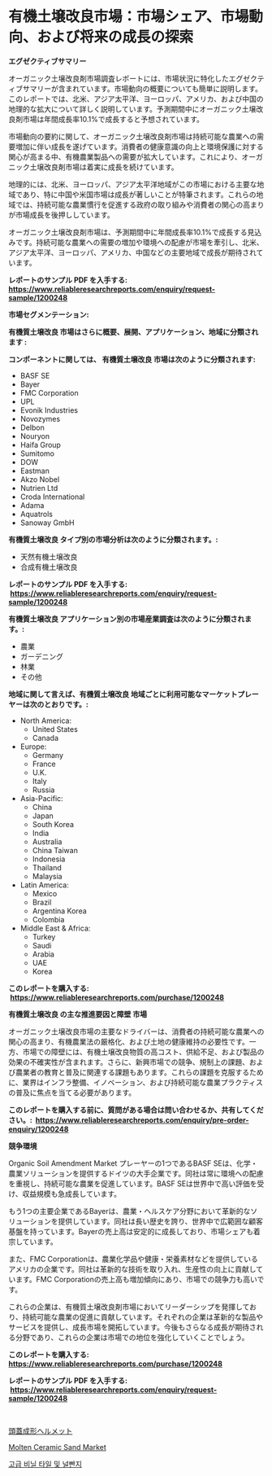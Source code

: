 <p><h1>有機土壌改良市場：市場シェア、市場動向、および将来の成長の探索</h1></p><p><strong>エグゼクティブサマリー</strong></p>
<p><p>オーガニック土壌改良剤市場調査レポートには、市場状況に特化したエグゼクティブサマリーが含まれています。市場動向の概要についても簡単に説明します。このレポートでは、北米、アジア太平洋、ヨーロッパ、アメリカ、および中国の地理的な拡大について詳しく説明しています。予測期間中にオーガニック土壌改良剤市場は年間成長率10.1%で成長すると予想されています。</p><p>市場動向の要約に関して、オーガニック土壌改良剤市場は持続可能な農業への需要増加に伴い成長を遂げています。消費者の健康意識の向上と環境保護に対する関心が高まる中、有機農業製品への需要が拡大しています。これにより、オーガニック土壌改良剤市場は着実に成長を続けています。</p><p>地理的には、北米、ヨーロッパ、アジア太平洋地域がこの市場における主要な地域であり、特に中国や米国市場は成長が著しいことが特筆されます。これらの地域では、持続可能な農業慣行を促進する政府の取り組みや消費者の関心の高まりが市場成長を後押ししています。</p><p>オーガニック土壌改良剤市場は、予測期間中に年間成長率10.1%で成長する見込みです。持続可能な農業への需要の増加や環境への配慮が市場を牽引し、北米、アジア太平洋、ヨーロッパ、アメリカ、中国などの主要地域で成長が期待されています。</p></p>
<p><strong>レポートのサンプル PDF を入手する: <a href="https://www.reliableresearchreports.com/enquiry/request-sample/1200248">https://www.reliableresearchreports.com/enquiry/request-sample/1200248</a></strong></p>
<p><strong>市場セグメンテーション:</strong></p>
<p><strong> 有機質土壌改良 市場はさらに概要、展開、アプリケーション、地域に分類されます :</strong></p>
<p><strong>コンポーネントに関しては、 有機質土壌改良 市場は次のように分類されます: &nbsp;</strong></p>
<p><ul><li>BASF SE</li><li>Bayer</li><li>FMC Corporation</li><li>UPL</li><li>Evonik Industries</li><li>Novozymes</li><li>Delbon</li><li>Nouryon</li><li>Haifa Group</li><li>Sumitomo</li><li>DOW</li><li>Eastman</li><li>Akzo Nobel</li><li>Nutrien Ltd</li><li>Croda International</li><li>Adama</li><li>Aquatrols</li><li>Sanoway GmbH</li></ul></p>
<p><strong> 有機質土壌改良 タイプ別の市場分析は次のように分類されます。:</strong></p>
<p><ul><li>天然有機土壌改良</li><li>合成有機土壌改良</li></ul></p>
<p><strong>レポートのサンプル PDF を入手する: &nbsp;<a href="https://www.reliableresearchreports.com/enquiry/request-sample/1200248">https://www.reliableresearchreports.com/enquiry/request-sample/1200248</a></strong></p>
<p><strong> 有機質土壌改良 アプリケーション別の市場産業調査は次のように分類されます。:</strong></p>
<p><ul><li>農業</li><li>ガーデニング</li><li>林業</li><li>その他</li></ul></p>
<p><strong>地域に関して言えば、有機質土壌改良 地域ごとに利用可能なマーケットプレーヤーは次のとおりです。:</strong></p>
<p><ul>
    <li>
        North America:
        <ul>
            <li>United States</li>
            <li>Canada</li>
        </ul>
    </li>
    <li>
        Europe:
        <ul>
            <li>Germany</li>
            <li>France</li>
            <li>U.K.</li>
            <li>Italy</li>
            <li>Russia</li>
        </ul>
    </li>
    <li>
        Asia-Pacific:
        <ul>
            <li>China</li>
            <li>Japan</li>
            <li>South Korea</li>
            <li>India</li>
            <li>Australia</li>
            <li>China Taiwan</li>
            <li>Indonesia</li>
            <li>Thailand</li>
            <li>Malaysia</li>
        </ul>
    </li>
    <li>
        Latin America:
        <ul>
            <li>Mexico</li>
            <li>Brazil</li>
            <li>Argentina Korea</li>
            <li>Colombia</li>
        </ul>
    </li>
    <li>
        Middle East & Africa:
        <ul>
            <li>Turkey</li>
            <li>Saudi</li>
            <li>Arabia</li>
            <li>UAE</li>
            <li>Korea</li>
        </ul>
    </li>
    </ul></p>
<p><strong>このレポートを購入する: &nbsp;<a href="https://www.reliableresearchreports.com/purchase/1200248">https://www.reliableresearchreports.com/purchase/1200248</a></strong></p>
<p><strong>有機質土壌改良 の主な推進要因と障壁 市場</strong></p>
<p><p>オーガニック土壌改良市場の主要なドライバーは、消費者の持続可能な農業への関心の高まり、有機農業法の厳格化、および土地の健康維持の必要性です。一方、市場での障壁には、有機土壌改良物質の高コスト、供給不足、および製品の効果の不確実性が含まれます。さらに、新興市場での競争、規制上の課題、および農業者の教育と普及に関連する課題もあります。これらの課題を克服するために、業界はインフラ整備、イノベーション、および持続可能な農業プラクティスの普及に焦点を当てる必要があります。</p></p>
<p><strong>このレポートを購入する前に、質問がある場合は問い合わせるか、共有してください。:&nbsp; <a href="https://www.reliableresearchreports.com/enquiry/pre-order-enquiry/1200248">https://www.reliableresearchreports.com/enquiry/pre-order-enquiry/1200248</a></strong></p>
<p><strong>競争環境</strong></p>
<p><p>Organic Soil Amendment Market プレーヤーの1つであるBASF SEは、化学・農業ソリューションを提供するドイツの大手企業です。同社は常に環境への配慮を重視し、持続可能な農業を促進しています。BASF SEは世界中で高い評価を受け、収益規模も急成長しています。</p><p>もう1つの主要企業であるBayerは、農業・ヘルスケア分野において革新的なソリューションを提供しています。同社は長い歴史を誇り、世界中で広範囲な顧客基盤を持っています。Bayerの売上高は安定的に成長しており、市場シェアも着宗しています。</p><p>また、FMC Corporationは、農業化学品や健康・栄養素材などを提供しているアメリカの企業です。同社は革新的な技術を取り入れ、生産性の向上に貢献しています。FMC Corporationの売上高も増加傾向にあり、市場での競争力も高いです。</p><p>これらの企業は、有機質土壌改良剤市場においてリーダーシップを発揮しており、持続可能な農業の促進に貢献しています。それぞれの企業は革新的な製品やサービスを提供し、成長市場を開拓しています。今後もさらなる成長が期待される分野であり、これらの企業は市場での地位を強化していくことでしょう。</p></p>
<p><strong>このレポートを購入する: &nbsp; <a href="https://www.reliableresearchreports.com/purchase/1200248">https://www.reliableresearchreports.com/purchase/1200248</a></strong></p>
<p><strong>レポートのサンプル PDF を入手する: &nbsp;<a href="https://www.reliableresearchreports.com/enquiry/request-sample/1200248">https://www.reliableresearchreports.com/enquiry/request-sample/1200248</a></strong><strong></strong></p>
<p>&nbsp;</p>
<p><p><a href="https://medium.com/@jaremington56/%E9%A0%AD%E8%93%8B%E9%AA%A8%E6%88%90%E5%BD%A2%E3%83%98%E3%83%AB%E3%83%A1%E3%83%83%E3%83%88%E5%B8%82%E5%A0%B4%E3%81%AF-%E5%B8%82%E5%A0%B4%E3%82%B7%E3%82%A7%E3%82%A2-%E5%B8%82%E5%A0%B4%E3%83%88%E3%83%AC%E3%83%B3%E3%83%89-%E5%B8%82%E5%A0%B4%E6%88%90%E9%95%B7%E3%81%AB%E9%96%A2%E3%81%99%E3%82%8B%E6%83%85%E5%A0%B1%E3%82%92%E6%8F%90%E4%BE%9B%E3%81%97%E3%81%BE%E3%81%99-4df69da704db">頭蓋成形ヘルメット</a></p><p><a href="https://github.com/Angelnienowdseej3e45z3p8c/Market-Research-Report-List-1/blob/main/molten-ceramic-sand-market.md">Molten Ceramic Sand Market</a></p><p><a href="https://medium.com/@prestoniegand56562023/%EA%B3%A0%EA%B8%89-%EB%B9%84%EB%8B%90-%ED%83%80%EC%9D%BC-%EB%B0%8F-%ED%8C%90%EB%A7%A4-%EC%8B%9C%EC%9E%A5-%EC%8B%9C%EC%9E%A5-%EC%A6%9D%EA%B0%80%EC%9C%A8-%EC%8B%9C%EC%9E%A5-%EB%8F%99%ED%96%A5-%EB%B0%8F-%EC%84%B1%EC%9E%A5-%EC%A0%84%EB%9E%B5%EC%97%90-%EB%8C%80%ED%95%9C-%ED%86%B5%EC%B0%B0%EB%A0%A5-ad8003239995">고급 비닐 타일 및 널빤지</a></p></p>